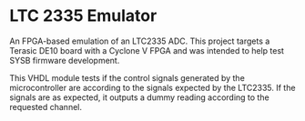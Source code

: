 # LTC 2335 Emulator
An FPGA-based emulation of an LTC2335 ADC. This project targets a Terasic DE10 board with a Cyclone V FPGA and was intended to help test SYSB firmware development.

This VHDL module tests if the control signals generated by the microcontroller are according to the signals expected by the LTC2335. If the signals are as expected, it outputs a dummy reading according to the requested channel.
